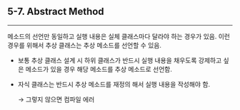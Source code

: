 ## 5-7. Abstract Method

---

메소드의 선언만 동일하고 실행 내용은 실체 클래스마다 달라야 하는 경우가 있음. 이런 경우를 위해서 추상 클래스는 추상 메소드를 선언할 수 있음. 

- 보통 추상 클래스 설계 시 하위 클래스가 반드시 실행 내용을 채우도록 강제하고 싶은 메소드가 있을 경우 해당 메소드를 추상 메소드로 선언함.
- 자식 클래스는 반드시 추상 메소드를 재정의 해서 실행 내용을 작성해야 함.
    
    → 그렇지 않으면 컴파일 에러